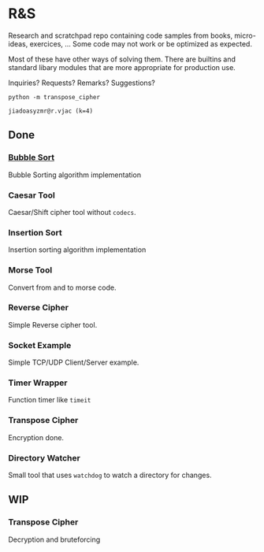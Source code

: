 # R&S 

Research and scratchpad repo containing code samples from books, micro-ideas, exercices, ...
Some code may not work or be optimized as expected.

Most of these have other ways of solving them. 
There are builtins and standard libary modules that are more appropriate for production use.

Inquiries? Requests? Remarks? Suggestions?

`python -m transpose_cipher`

`jiadoasyzmr@r.vjac (k=4)`

## Done
### [Bubble Sort](/bubble_sort)

Bubble Sorting algorithm implementation

### Caesar Tool

Caesar/Shift cipher tool without `codecs`.

### Insertion Sort

Insertion sorting algorithm implementation

### Morse Tool

Convert from and to morse code.

### Reverse Cipher

Simple Reverse cipher tool.

### Socket Example

Simple TCP/UDP Client/Server example.

### Timer Wrapper

Function timer like `timeit`

### Transpose Cipher

Encryption done.

### Directory Watcher

Small tool that uses `watchdog` to watch a directory for changes.

## WIP

### Transpose Cipher
Decryption and bruteforcing


